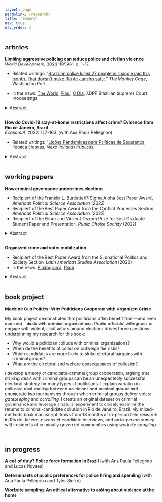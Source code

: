 ```yaml
---
layout: page
permalink: /research/
title: research
nav: true
nav_order: 3
---
```


<i class="fa-solid fa-link"></i>

## articles

**Limiting aggressive policing can reduce police and civilian violence**  
*World Development*, 2022: 105961, p. 1-18. [<i class="fa-solid fa-link"></i>](https://www.sciencedirect.com/science/article/abs/pii/S0305750X22001516) [<i class="fa-regular fa-file-pdf"></i>]({{https://jessietrudeau.github.io}}/assets/pdf/limiting_policing.pdf)
- Related writings: “[Brazilian police killed 27 people in a single raid this month. That doesn’t make Rio de Janeiro safer](https://www.washingtonpost.com/politics/2021/05/17/brazilian-police-killed-27-people-single-raid-this-month-that-doesnt-make-rio-de-janeiro-safer/).” *The Monkey Cage*, Washington Post.

- In the news: [The World](https://www.pri.org/stories/2021-05-07/war-scene-rio-residents-grieve-protest-against-deadly-police-raid), [Piauí](https://piaui.folha.uol.com.br/quanto-menos-policia-mais-paz/), [O Dia](https://odia.ig.com.br/rio-de-janeiro/2021/04/6123107-fogo-cruzado-participa-de-audiencia-sobre-operacoes-da-policia-em-favelas.html), ADPF Brazilian Supreme Court Proceedings 


<details>
    <summary>Abstract</summary>
    Governments in the Americas rely on aggressive policing tactics to fight crime, despite scant evidence of impact. While recent studies depict militarized policing as a driver of violence, few governments have reconsidered their use of it. What impact does a restriction on aggressive policing have on violence, and why? This paper examines limits on police use of force and how they can be implemented to reduce both police and civilian violence. I argue that reforms that require internal, non-police oversight can be effective institutional constraints, minimizing police violence. In settings where organized crime is widespread, these limits can have spillover effects and further decrease civilian violence by (1) slowing the territorial diffusion of criminal conflict and (2) making conflict more predictable. I test these claims by examining an abrupt limit on police raids in Rio de Janeiro, Brazil. I find that limiting raids – militarized police strikes targeting criminal gangs and communities under their control – led to a 66% decrease in police killings and a 58% decrease in homicides. The effects were concentrated in police precincts where rival criminal groups are in close proximity. Limiting raids did not lead police to be more violent during ordinary patrolling duties, and did not affect property crimes. The implication is that restraining police use of force in high-violence settings may save lives and be no worse than hard-on-crime strategies.
</details>

<br>

**How do Covid-19 stay-at-home restrictions affect crime? Evidence from Rio de Janeiro, Brazil**  
*EconomiA*, 2022: 147-163. (with Ana Paula Pellegrino).  [<i class="fa-solid fa-link"></i>](https://www.sciencedirect.com/science/article/pii/S1517758021000175)  [<i class="fa-regular fa-file-pdf"></i>]({{https://jessietrudeau.github.io}}/assets/pdf/covid_crime.pdf)

- Related writings: “[Lições Pandêmicas para Políticas de Segurança Pública Efetivas](https://pp.nexojornal.com.br/opiniao/2022/li%c3%a7oes-pand%c3%aamicas-para-pol%c3%adticas-de-seguran%c3%a7a-p%c3%bablica-efetivas).”*Nexo Políticas Publicas.*

<details>
    <summary>Abstract</summary>
    How do changes in mobility impact crime? Using police precinct-level daily crime statistics and shootings data from the state of Rio de Janeiro, Brazil, we estimate that extortion, theft, and robberies decrease by at least 41.6% following COVID-19 mandated stay-at-home orders and changes in mobility in March 2020. Conversely, we find no change in violent crimes, despite fewer people being on the streets. To address the relationship between crime and mobility, we use cellphone data and split the precincts into subgroups by pre-Covid-19-related restrictions mobility quintiles. We estimate a similar average decrease in extortion regardless of a precinct’s previous activity level, but find that the decrease in theft and robberies is substantially higher for the more mobile precincts while it disappears for the least mobile precincts. Using daily cellphone mobility data aggregated at the police precinct level, we find that changes in mobility while the stay-at-home order is in place only have a meaningful effect on robberies, which increase in likelihood when a precinct’s mobility ranking is higher than the previous day. Together, these results suggest that the stay-at-home order and associated decline in mobility strongly affected extortion and property crimes while not interfering with the dynamics of violent crime. These findings support the hypothesis that violent and property crime follow different dynamics, particularly where there is a bigger impact of organized criminal groups.
</details>


<br>


## working papers 

**How criminal governance undermines elections** [<i class="fa-solid fa-link"></i>](https://preprints.apsanet.org/engage/apsa/article-details/637cfedbebc1c791d9ce8672)
- Recipient of the Franklin L. Burdette/Pi Sigma Alpha Best Paper Award, *American Political Science Association* (2022)
- Recipient of the Best Paper Award from the Conflict Processes Section, *American Political Science Association* (2022)
- Recipient of the Elinor and Vincent Ostrom Prize for Best Graduate Student Paper and Presentation, *Public Choice Society* (2022)


<details>
    <summary>Abstract</summary>
How does criminal governance affect elections? Existing accounts explore the consequences of criminal involvement in politics, but have not thoroughly examined how such groups exert their influence. I argue that criminal groups undermine elections through two mechanisms: (1) gatekeeping prevents rival candidates from accessing voters and (2) corralling influences voter choice. I use a natural experiment that leverages exogenous variation in voter assignment to voting booths and a novel dataset on criminal governance to test my theory in Rio de Janeiro, Brazil. I show that gatekeeping restricts the candidate pool while corralling yields more votes for the local leading candidate. Together, these mechanisms decrease electoral competition. I illustrate the logic underpinning the mechanisms using qualitative data based on interviews and voter complaints. These findings bring together the literatures on clientelism and criminal governance by demonstrating that criminal groups leverage the power they derive from governing to sway elections.
</details> 


<br>


**Organized crime and voter mobilization** 
- Recipient of the Best Paper Award from the Subnational Politics and Society Section, *Latin American Studies Association* (2020)
- In the news: [Pindograma](https://pindograma.com.br/2020/09/07/favelas.html), [Piauí](https://piaui.folha.uol.com.br/cada-crime-no-seu-quadrado/)


<details>
   <summary>Abstract</summary> 
It is well documented that criminal groups undermine elections. Yet there is substantial variation in the techniques that different types of groups use. If a criminal group is getting involved in an election, what resources will they deploy, and who will they target? Drawing from the classic literature on comparative advantage, this project presents a theory of how criminal capital predicts electoral strategy. I focus on groups that “sell protection” and their two primary capabilities: collection capacity and protection capacity. I argue that protection rackets have efficiency advantages vis-a-vis other groups when diversifying into industries that monitor or coerce people. One such industry is voter mobilization. I test this theory in Rio de Janeiro, Brazil, where multiple types of criminal organizations are present. Drawing from granular data on voting, I use a natural experiment to compare voting under a protection racket with voting under other criminal regime types or without criminal presence. My results suggest that protection rackets are more effective at voter mobilization. Qualitative evidence, drawing from anonymous voter complaints, suggests that protection rackets are more likely to leverage their collection and protection capacity when getting votes. This theory brings together an interdisciplinary literature on industrial organization, voter mobilization, and criminal governance to explain why different types of criminal groups choose certain electoral strategies.
</details> 


<br>


## book project 

**Machine Gun Politics: Why Politicians Cooperate with Organized Crime**

My book project demonstrates that politicians often benefit from—and even seek out—deals with criminal organizations. Public officials’ willingness to engage with violent, illicit actors around elections drives three questions underpinning my research for this book:

- Why would a politician collude with criminal organizations? 
- When do the benefits of collusion outweigh the risks? 
- Which candidates are more likely to strike electoral bargains with criminal groups?
- What are the electoral and welfare consequences of collusion?


I develop a theory of candidate-criminal group cooperation, arguing that striking deals with criminal groups can be an unexpectedly successful electoral strategy for many types of politicians. I explain variation in collusive deal-making between politicians and criminal groups and enumerate two mechanisms through which criminal groups deliver votes: *gatekeeping* and *corralling*. I create an original dataset on criminal governance and leverage a natural experiment to closely examine the returns to criminal-candidate collusion in Rio de Janeiro, Brazil. My mixed-methods book manuscript draws from 18 months of in-person field research in Rio de Janeiro, dozens of candidate interviews, and an in-person survey with residents of criminally-governed communities using *worksite sampling.* 


<br> 


## in progress


**A call of duty? Police force formation in Brazil** (with Ana Paula Pellegrino and Lucas Novaes)


**Determinants of public preferences for police hiring and spending** (with Ana Paula Pellegrino and Tyler Simko)


**Worksite sampling: An ethical alternative to asking about violence at the home**













